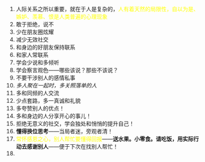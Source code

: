 1.  人际关系之所以重要，就在于人是复杂的，<font color="#ffff00">人有着天然的局限性，自以为是、嫉妒、羡慕、恨是人类普遍的心理现象</font>
2. 敢于拒绝，说不
3. 少在朋友圈炫耀
4. 减少无效社交
5. 和身边的好朋友保持联系
6. 和家人常联系
7. 学会少说和多倾听
8. 学会察言观色——哪些该说？那些不该说？
9. 不要干涉别人的感情私事
10. *多人聚在一起时，多关照落单的人*
11. 多和同频的人交流
12. 少点套路，多一真诚和礼貌
13. 多夸赞别人的优点！
14. 多和身边的人分享开心的事儿！
15. 拒绝无意义的社交，学会独处和悄悄的提升自己！
16. **懂得换位思考**——当局者迷，旁观者清！
17. <font color="#ffff00">常怀感恩之心，别人帮忙要懂得回报</font>——**送水果。小零食。请吃饭，用实际行动去感谢别人**——便于下次在找别人帮忙！
18. 